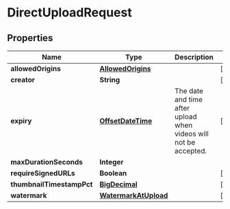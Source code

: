 # DirectUploadRequest

## Properties
Name | Type | Description | Notes
------------ | ------------- | ------------- | -------------
**allowedOrigins** | [**AllowedOrigins**](AllowedOrigins.md) |  |  [optional]
**creator** | **String** |  |  [optional]
**expiry** | [**OffsetDateTime**](OffsetDateTime.md) | The date and time after upload when videos will not be accepted. |  [optional]
**maxDurationSeconds** | **Integer** |  | 
**requireSignedURLs** | **Boolean** |  |  [optional]
**thumbnailTimestampPct** | [**BigDecimal**](BigDecimal.md) |  |  [optional]
**watermark** | [**WatermarkAtUpload**](WatermarkAtUpload.md) |  |  [optional]
